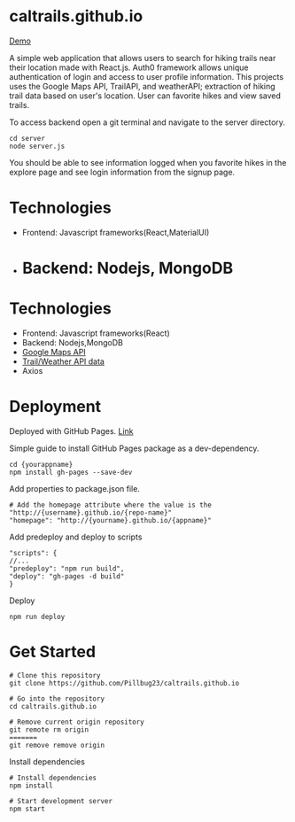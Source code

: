 # caltrails.github.io

[Demo](https://pillbug23.github.io/caltrails.github.io/)

A simple web application that allows users to search for hiking trails near their location made with React.js. Auth0 framework allows unique authentication of login and access to user profile information. This projects uses the Google Maps API, TrailAPI, and weatherAPI; extraction of hiking trail data based on user's location. User can favorite hikes and view saved trails.

To access backend open a git terminal and navigate to the server directory.

```
cd server
node server.js
```

You should be able to see information logged when you favorite hikes in the explore page and see login information from the signup page.

# Technologies

- Frontend: Javascript frameworks(React,MaterialUI)
- # Backend: Nodejs, MongoDB

# Technologies

- Frontend: Javascript frameworks(React)
- Backend: Nodejs,MongoDB
- [Google Maps API](https://www.npmjs.com/package/google-map-react)
- [Trail/Weather API data](https://rapidapi.com/)
- Axios

# Deployment

Deployed with GitHub Pages. [Link](https://dev.to/yuribenjamin/how-to-deploy-react-app-in-github-pages-2a1f)

Simple guide to install GitHub Pages package as a dev-dependency.

```
cd {yourappname}
npm install gh-pages --save-dev
```

Add properties to package.json file.

```
# Add the homepage attribute where the value is the "http://{username}.github.io/{repo-name}"
"homepage": "http://{yourname}.github.io/{appname}"
```

Add predeploy and deploy to scripts

```
"scripts": {
//...
"predeploy": "npm run build",
"deploy": "gh-pages -d build"
}
```

Deploy

```
npm run deploy
```

# Get Started

```
# Clone this repository
git clone https://github.com/Pillbug23/caltrails.github.io

# Go into the repository
cd caltrails.github.io

# Remove current origin repository
git remote rm origin
=======
git remove remove origin

```

Install dependencies

```
# Install dependencies
npm install

# Start development server
npm start
```
